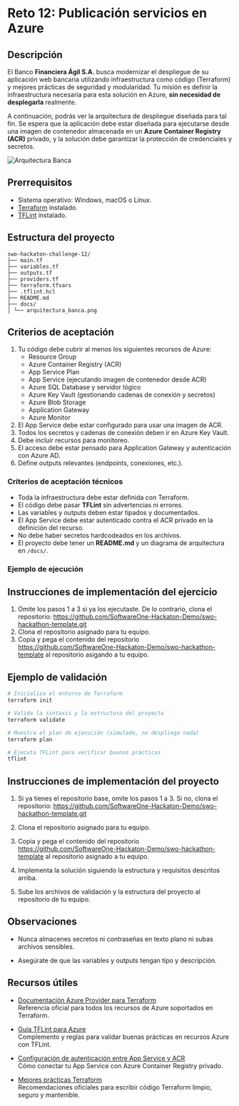 # Reto 12: Publicación servicios en Azure

## Descripción

El Banco **Financiera Ágil S.A.** busca modernizar el despliegue de su aplicación web bancaria utilizando infraestructura como código (Terraform) y mejores prácticas de seguridad y modularidad. Tu misión es definir la infraestructura necesaria para esta solución en Azure, **sin necesidad de desplegarla** realmente.

A continuación, podrás ver la arquitectura de despliegue diseñada para tal fin. Se espera que la aplicación debe estar diseñada para ejecutarse desde una imagen de contenedor almacenada en un **Azure Container Registry (ACR)** privado, y la solución debe garantizar la protección de credenciales y secretos.

![Arquitectura Banca](https://github.com/SoftwareOne-Hackaton-Demo/swo-hackathon-template/blob/main/challenge_12/docs/arquitectura_banca.png)

## Prerrequisitos
- Sistema operativo: Windows, macOS o Linux.
- [Terraform](https://www.terraform.io/downloads) instalado.
- [TFLint](https://github.com/terraform-linters/tflint) instalado.

## Estructura del proyecto
```
swo-hackaton-challenge-12/
├── main.tf
├── variables.tf
├── outputs.tf
├── providers.tf
├── terraform.tfvars
├── .tflint.hcl
├── README.md
├── docs/
│ └── arquitectura_banca.png
```

## Criterios de aceptación

 1. Tu código debe cubrir al menos los siguientes recursos de Azure:
    - Resource Group
    - Azure Container Registry (ACR)
    - App Service Plan
    - App Service (ejecutando imagen de contenedor desde ACR)
    - Azure SQL Database y servidor lógico
    - Azure Key Vault (gestionando cadenas de conexión y secretos)
    - Azure Blob Storage
    - Application Gateway
    - Azure Monitor
2. El App Service debe estar configurado para usar una imagen de ACR.
3. Todos los secretos y cadenas de conexión deben ir en Azure Key Vault.
4. Debe incluir recursos para monitoreo.
5. El acceso debe estar pensado para Application Gateway y autenticación con Azure AD.
6. Define outputs relevantes (endpoints, conexiones, etc.).

### Criterios de aceptación técnicos
- Toda la infraestructura debe estar definida con Terraform.
- El código debe pasar **TFLint** sin advertencias ni errores.
- Las variables y outputs deben estar tipados y documentados.
- El App Service debe estar autenticado contra el ACR privado en la definición del recurso.
- No debe haber secretos hardcodeados en los archivos.
- El proyecto debe tener un **README.md** y un diagrama de arquitectura en `/docs/`.

### Ejemplo de ejecución


## Instrucciones de implementación del ejercicio

1. Omite los pasos 1 a 3 si ya los ejecutaste. De lo contrario, clona el repositorio:
   https://github.com/SoftwareOne-Hackaton-Demo/swo-hackathon-template.git
2. Clona el repositorio asignado para tu equipo.
3. Copia y pega el contenido del repositorio https://github.com/SoftwareOne-Hackaton-Demo/swo-hackathon-template al repositorio asigando a tu equipo.

## Ejemplo de validación

```bash
# Inicializa el entorno de Terraform
terraform init

# Valida la sintaxis y la estructura del proyecto
terraform validate

# Muestra el plan de ejecución (simulado, no despliega nada)
terraform plan

# Ejecuta TFLint para verificar buenas prácticas
tflint

```

## Instrucciones de implementación del proyecto 
1. Si ya tienes el repositorio base, omite los pasos 1 a 3. Si no, clona el repositorio:
   https://github.com/SoftwareOne-Hackaton-Demo/swo-hackathon-template.git

2. Clona el repositorio asignado para tu equipo.

3. Copia y pega el contenido del repositorio https://github.com/SoftwareOne-Hackaton-Demo/swo-hackathon-template al repositorio asignado a tu equipo.

4. Implementa la solución siguiendo la estructura y requisitos descritos arriba.

5. Sube los archivos de validación y la estructura del proyecto al repositorio de tu equipo.

## Observaciones
- Nunca almacenes secretos ni contraseñas en texto plano ni subas archivos sensibles.

- Asegúrate de que las variables y outputs tengan tipo y descripción.

## Recursos útiles

- [Documentación Azure Provider para Terraform](https://registry.terraform.io/providers/hashicorp/azurerm/latest/docs)  
  Referencia oficial para todos los recursos de Azure soportados en Terraform.

- [Guía TFLint para Azure](https://github.com/terraform-linters/tflint-ruleset-azure)  
  Complemento y reglas para validar buenas prácticas en recursos Azure con TFLint.

- [Configuración de autenticación entre App Service y ACR](https://learn.microsoft.com/es-es/azure/app-service/containers/tutorial-custom-docker-image#configure-container-registry)  
  Cómo conectar tu App Service con Azure Container Registry privado.

- [Mejores prácticas Terraform](https://developer.hashicorp.com/terraform/tutorials/configuration-language/best-practices)  
  Recomendaciones oficiales para escribir código Terraform limpio, seguro y mantenible.

